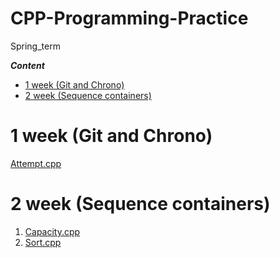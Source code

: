 # CPP-Programming-Practice
Spring_term

***Сontent***
- [1 week (Git and Chrono)](#01)
- [2 week (Sequence containers)](#02)


# 1 week (Git and Chrono)  <a name="01"></a>
[Attempt.cpp](https://github.com/Ko-dst-ya/CPP-Programming-Practice/blob/master/Attempt/Attempt.cpp)

# 2 week (Sequence containers) <a name="02"></a>
1.  [Capacity.cpp](https://github.com/Ko-dst-ya/CPP-Programming-Practice/blob/master/2%20(Sequence%20containers)/Capacity.cpp)
2.  [Sort.cpp](https://github.com/Ko-dst-ya/CPP-Programming-Practice/blob/master/2%20(Sequence%20containers)/Sort.cpp)
